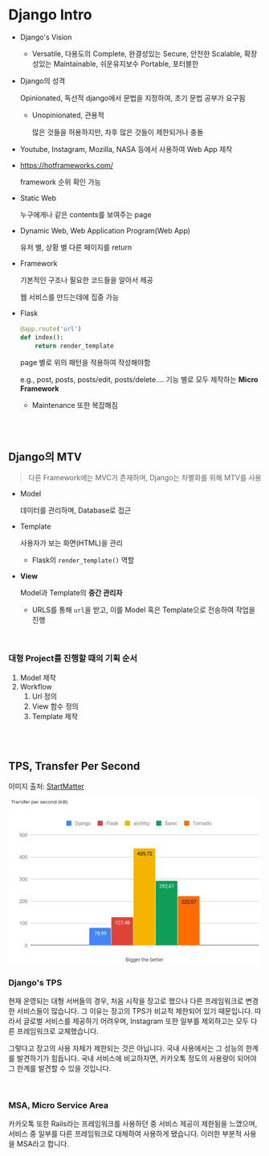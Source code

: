 # Django Intro

- Django's Vision

  - Versatile, 다용도의
    Complete, 완결성있는
    Secure, 안전한
    Scalable, 확장성있는
    Maintainable, 쉬운유지보수
    Portable, 포터블한

- Django의 성격

  Opinionated, 독선적
  django에서 문법을 지정하여, 초기 문법 공부가 요구됨

  - Unopinionated, 관용적

    많은 것들을 허용하지만, 차후 많은 것들이 제한되거나 충돌

- Youtube, Instagram, Mozilla, NASA 등에서 사용하여 Web App 제작

- <https://hotframeworks.com/>

  framework 순위 확인 가능

- Static Web

  누구에게나 같은 contents를 보여주는 page

- Dynamic Web, Web Application Program(Web App)

  유저 별, 상황 별 다른 페이지를 return

- Framework

  기본적인 구조나 필요한 코드들을 알아서 제공

  웹 서비스를 만드는데에 집중 가능

- Flask

  ```python
  @app.route('url')
  def index():
      return render_template
  ```

  page 별로 위의 패턴을 적용하여 작성해야함

  e.g., post, posts, posts/edit, posts/delete.... 기능 별로 모두 제작하는 **Micro Framework**

  - Maintenance 또한 복잡해짐

<br>

<br>

## Django의 **MTV**

> 다른 Framework에는 MVC가 존재하며, Django는 차별화를 위해 MTV를 사용

- Model

  데이터를 관리하며, Database로 접근

- Template

  사용자가 보는 화면(HTML)을 관리

  - Flask의 `render_template()` 역할

- **View**

  Model과 Template의 **중간 관리자**

  - URLS를 통해 `url`을 받고, 이를 Model 혹은 Template으로 전송하여 작업을 진행

<br>

### 대형 Project를 진행할 때의 기획 순서

1. Model 제작
2. Workflow
   1. Url 정의
   2. View 함수 정의
   3. Template 제작

<br>

<br>

## TPS, Transfer Per Second

이미지 출처: [StartMatter](https://blog.startmatter.com/top-fast-python-web-frameworks-in-2019/)

![TPS_Comparison](./assets/TPS_Comparison.JPG)

### Django's TPS

현재 운영되는 대형 서버들의 경우, 처음 시작을 장고로 했으나 다른 프레임워크로 변경한 서비스들이 많습니다. 그 이유는 장고의 TPS가 비교적 제한되어 있기 때문입니다. 따라서 글로벌 서비스를 제공하기 어려우며, Instagram 또한 일부를 제외하고는 모두 다른 프레임워크로 교체했습니다.

그렇다고 장고의 사용 자체가 제한되는 것은 아닙니다. 국내 사용에서는 그 성능의 한계를 발견하기가 힘듭니다. 국내 서비스에 비교하자면, 카카오톡 정도의 사용량이 되어야 그 한계를 발견할 수 있을 것입니다.

<br>

### MSA, Micro Service Area

카카오톡 또한 Rails라는 프레임워크를 사용하던 중 서비스 제공이 제한됨을 느꼈으며, 서비스 중 일부를 다른 프레임워크로 대체하여 사용하게 됐습니다. 이러한 부분적 사용을 MSA라고 합니다.

